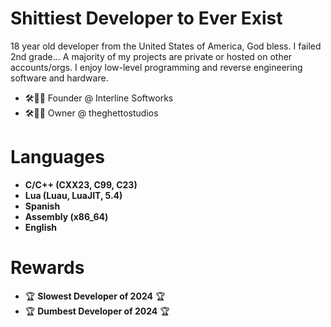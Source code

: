 # Shittiest Developer to Ever Exist

18 year old developer from the United States of America, God bless. I failed 2nd grade... 
A majority of my projects are private or hosted on other accounts/orgs.
I enjoy low-level programming and reverse engineering software and hardware.  

- 🛠️👨‍💼 Founder @ Interline Softworks  
- 🛠️👨‍💼 Owner @ theghettostudios

# Languages

- **C/C++ (CXX23, C99, C23)**  
- **Lua (Luau, LuaJIT, 5.4)**
- **Spanish**
- **Assembly (x86_64)**
- **English**

# Rewards

- 🏆 **Slowest Developer of 2024** 🏆
- 🏆 **Dumbest Developer of 2024** 🏆
